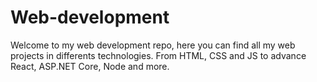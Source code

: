 # Web-development
Welcome to my web development repo, here you can find all my web projects in differents technologies.
From HTML, CSS and JS to advance React, ASP.NET Core, Node and more.
